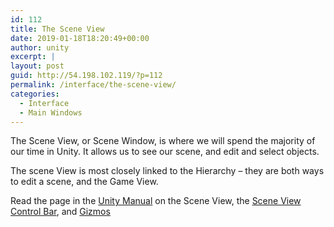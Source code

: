 ```yaml
---
id: 112
title: The Scene View
date: 2019-01-18T18:20:49+00:00
author: unity
excerpt: |
layout: post
guid: http://54.198.102.119/?p=112
permalink: /interface/the-scene-view/
categories:
  - Interface
  - Main Windows
---
```

The Scene View, or Scene Window, is where we will spend the majority of our time in Unity. It allows us to see our scene, and edit and select objects.

The scene View is most closely linked to the Hierarchy &#8211; they are both ways to edit a scene, and the Game View.

Read the page in the [Unity Manual](https://docs.unity3d.com/Manual/SceneViewNavigation.html) on the Scene View, the [Scene View Control Bar](https://docs.unity3d.com/Manual/ViewModes.html), and [Gizmos](https://docs.unity3d.com/Manual/GizmosMenu.html)<figure class="wp-block-embed-youtube wp-block-embed is-type-video is-provider-youtube wp-embed-aspect-16-9 wp-has-aspect-ratio">

<div class="wp-block-embed__wrapper">
</div></figure>